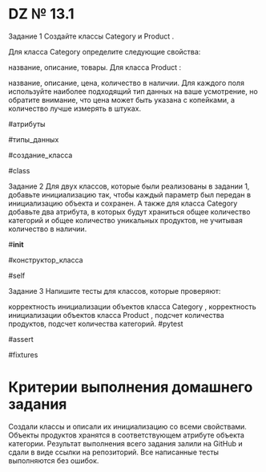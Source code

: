 # DZ № 13.1
Задание 1
Создайте классы 
Category
 и 
Product
.

Для класса 
Category
 определите следующие свойства:

название,
описание,
товары.
Для класса 
Product
:

название,
описание,
цена,
количество в наличии.
Для каждого поля используйте наиболее подходящий тип данных на ваше усмотрение, но обратите внимание, что цена может быть указана с копейками, а количество лучше измерять в штуках.

#атрибуты
 
#типы_данных
 
#создание_класса
 
#class

Задание 2
Для двух классов, которые были реализованы в задании 1, добавьте инициализацию так, чтобы каждый параметр был передан в инициализацию объекта и сохранен. А также для класса 
Category
 добавьте два атрибута, в которых будут храниться общее количество категорий и общее количество уникальных продуктов, не учитывая количество в наличии.

#__init__
 
#конструктор_класса
 
#self

Задание 3
Напишите тесты для классов, которые проверяют:

корректность инициализации объектов класса 
Category
,
корректность инициализации объектов класса 
Product
,
подсчет количества продуктов,
подсчет количества категорий.
#pytest
 
#assert
 
#fixtures
# Критерии выполнения домашнего задания
Создали классы и описали их инициализацию со всеми свойствами.
Объекты продуктов хранятся в соответствующем атрибуте объекта категории.
Результат выполнения всего задания залили на GitHub и сдали в виде ссылки на репозиторий.
Все написанные тесты выполняются без ошибок.
